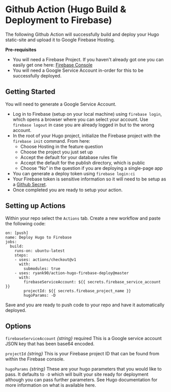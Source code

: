 # Github Action (Hugo Build & Deployment to Firebase)

The following Github Action will successfully build and deploy your Hugo static-site and upload it to Google Firebase Hosting.

**Pre-requisites**

- You will need a Firebase Project. If you haven't already got one you can easily get one here: [Firebase Console](https://console.firebase.google.com/)
- You will need a Google Service Account in-order for this to be successfully deployed.

## Getting Started

You will need to generate a Google Service Account.

* Log in to Firebase (setup on your local machine) using `firebase login`, which opens a browser where you can select your account. Use `firebase logout` in case you are already logged in but to the wrong account.
* In the root of your Hugo project, initialize the Firebase project with the `firebase init` command. From here:
  * Choose Hosting in the feature question
  * Choose the project you just set up
  * Accept the default for your database rules file
  * Accept the default for the publish directory, which is public
  * Choose “No” in the question if you are deploying a single-page app
* You can generate a deploy token using `firebase login:ci`
* Your Firebase token is sensitive information so it will need to be setup as a [Github Secret](https://help.github.com/en/actions/configuring-and-managing-workflows/creating-and-storing-encrypted-secrets).
* Once completed you are ready to setup your action.

## Setting up Actions

Within your repo select the `Actions` tab. Create a new workflow and paste the following code:

```
on: [push]
name: Deploy Hugo to Firebase
jobs:
  build:
    runs-on: ubuntu-latest
    steps:
    - uses: actions/checkout@v1
      with:
        submodules: true
    - uses: ryank90/action-hugo-firebase-deploy@master
      with:
        firebaseServiceAccount: ${{ secrets.firebase_service_account }}
        projectId: ${{ secrets.firebase_project_name }}
        hugoParams: -D
```

Save and you are ready to push code to your repo and have it automatically deployed.

## Options

`firebaseServiceAccount` _{string}_ required
This is a Google service account JSON key that has been base64 encoded.

`projectId` _{string}_
This is your Firebase project ID that can be found from within the Firebase console.

`hugoParams` _{string}_
These are your hugo parameters that you would like to pass. It defaults to `-D` which will built your site ready for deployment although you can pass further parameters. See Hugo documentation for more information on what is available here.
